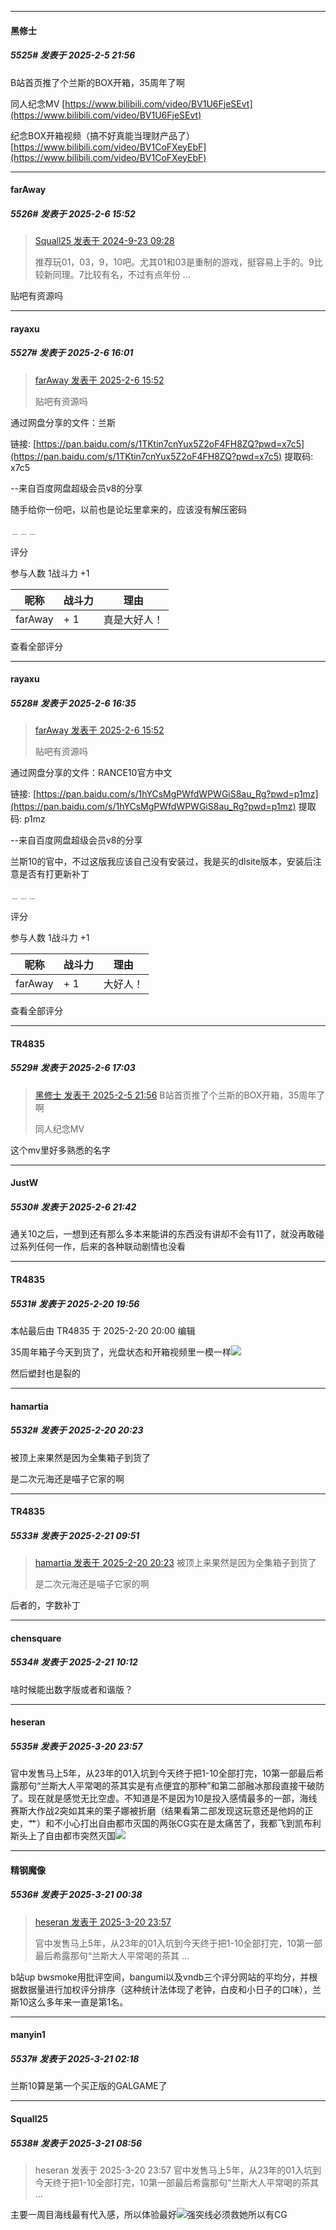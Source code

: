 ﻿
*****

####  黑修士  
##### 5525#       发表于 2025-2-5 21:56

B站首页推了个兰斯的BOX开箱，35周年了啊

同人纪念MV
[https://www.bilibili.com/video/BV1U6FjeSEvt](https://www.bilibili.com/video/BV1U6FjeSEvt)

纪念BOX开箱视频（搞不好真能当理财产品了）
[https://www.bilibili.com/video/BV1CoFXeyEbF](https://www.bilibili.com/video/BV1CoFXeyEbF)


*****

####  farAway  
##### 5526#       发表于 2025-2-6 15:52

<blockquote><a href="httphttps://bbs.saraba1st.com/2b/forum.php?mod=redirect&amp;goto=findpost&amp;pid=66278298&amp;ptid=1552625" target="_blank">Squall25 发表于 2024-9-23 09:28</a>

推荐玩01，03，9，10吧。尤其01和03是重制的游戏，挺容易上手的。9比较新同理。7比较有名，不过有点年份 ...</blockquote>
贴吧有资源吗


*****

####  rayaxu  
##### 5527#       发表于 2025-2-6 16:01

<blockquote><a href="httphttps://bbs.saraba1st.com/2b/forum.php?mod=redirect&amp;goto=findpost&amp;pid=67358950&amp;ptid=1552625" target="_blank">farAway 发表于 2025-2-6 15:52</a>

贴吧有资源吗</blockquote>
通过网盘分享的文件：兰斯

链接: [https://pan.baidu.com/s/1TKtin7cnYux5Z2oF4FH8ZQ?pwd=x7c5](https://pan.baidu.com/s/1TKtin7cnYux5Z2oF4FH8ZQ?pwd=x7c5) 提取码: x7c5 

--来自百度网盘超级会员v8的分享

随手给你一份吧，以前也是论坛里拿来的，应该没有解压密码

﹍﹍﹍

评分

 参与人数 1战斗力 +1

|昵称|战斗力|理由|
|----|---|---|
| farAway| + 1|真是大好人！|

查看全部评分


*****

####  rayaxu  
##### 5528#       发表于 2025-2-6 16:35

<blockquote><a href="httphttps://bbs.saraba1st.com/2b/forum.php?mod=redirect&amp;goto=findpost&amp;pid=67358950&amp;ptid=1552625" target="_blank">farAway 发表于 2025-2-6 15:52</a>

贴吧有资源吗</blockquote>
通过网盘分享的文件：RANCE10官方中文

链接: [https://pan.baidu.com/s/1hYCsMgPWfdWPWGiS8au_Rg?pwd=p1mz](https://pan.baidu.com/s/1hYCsMgPWfdWPWGiS8au_Rg?pwd=p1mz) 提取码: p1mz 

--来自百度网盘超级会员v8的分享

兰斯10的官中，不过这版我应该自己没有安装过，我是买的dlsite版本，安装后注意是否有打更新补丁

﹍﹍﹍

评分

 参与人数 1战斗力 +1

|昵称|战斗力|理由|
|----|---|---|
| farAway| + 1|大好人！|

查看全部评分


*****

####  TR4835  
##### 5529#       发表于 2025-2-6 17:03

<blockquote><a href="httphttps://bbs.saraba1st.com/2b/forum.php?mod=redirect&amp;goto=findpost&amp;pid=67354596&amp;ptid=1552625" target="_blank">黑修士 发表于 2025-2-5 21:56</a>
B站首页推了个兰斯的BOX开箱，35周年了啊

同人纪念MV</blockquote>
这个mv里好多熟悉的名字


*****

####  JustW  
##### 5530#       发表于 2025-2-6 21:42

通关10之后，一想到还有那么多本来能讲的东西没有讲却不会有11了，就没再敢碰过系列任何一作，后来的各种联动剧情也没看

*****

####  TR4835  
##### 5531#       发表于 2025-2-20 19:56

 本帖最后由 TR4835 于 2025-2-20 20:00 编辑 

35周年箱子今天到货了，光盘状态和开箱视频里一模一样<img src="https://static.saraba1st.com/image/smiley/face2017/213.gif" referrerpolicy="no-referrer">

然后塑封也是裂的


*****

####  hamartia  
##### 5532#       发表于 2025-2-20 20:23

被顶上来果然是因为全集箱子到货了

是二次元海还是喵子它家的啊


*****

####  TR4835  
##### 5533#       发表于 2025-2-21 09:51

<blockquote><a href="httphttps://bbs.saraba1st.com/2b/forum.php?mod=redirect&amp;goto=findpost&amp;pid=67477286&amp;ptid=1552625" target="_blank">hamartia 发表于 2025-2-20 20:23</a>
被顶上来果然是因为全集箱子到货了

是二次元海还是喵子它家的啊</blockquote>
后者的，字数补丁


*****

####  chensquare  
##### 5534#       发表于 2025-2-21 10:12

啥时候能出数字版或者和谐版？

*****

####  heseran  
##### 5535#       发表于 2025-3-20 23:57

官中发售马上5年，从23年的01入坑到今天终于把1-10全部打完，10第一部最后希露那句“兰斯大人平常喝的茶其实是有点便宜的那种”和第二部融冰那段直接干破防了。现在就是感觉无比空虚。不知道是不是因为10是投入感情最多的一部，海线赛斯大作战2突如其来的栗子娜被折磨（结果看第二部发现这玩意还是他妈的正史，艹）和不小心打出自由都市灭国的两张CG实在是太痛苦了，我都飞到凯布利斯头上了自由都市突然灭国<img src="https://static.saraba1st.com/image/smiley/face2017/140.png" referrerpolicy="no-referrer">


*****

####  精钢魔像  
##### 5536#       发表于 2025-3-21 00:38

<blockquote><a href="httphttps://bbs.saraba1st.com/2b/forum.php?mod=redirect&amp;goto=findpost&amp;pid=67698374&amp;ptid=1552625" target="_blank">heseran 发表于 2025-3-20 23:57</a>

官中发售马上5年，从23年的01入坑到今天终于把1-10全部打完，10第一部最后希露那句“兰斯大人平常喝的茶其 ...</blockquote>
b站up bwsmoke用批评空间，bangumi以及vndb三个评分网站的平均分，并根据数据量进行加权评分排序（这种统计法体现了老钟，白皮和小日子的口味），兰斯10这么多年来一直是第1名。


*****

####  manyin1  
##### 5537#       发表于 2025-3-21 02:18

兰斯10算是第一个买正版的GALGAME了


*****

####  Squall25  
##### 5538#       发表于 2025-3-21 08:56

<blockquote>heseran 发表于 2025-3-20 23:57
官中发售马上5年，从23年的01入坑到今天终于把1-10全部打完，10第一部最后希露那句“兰斯大人平常喝的茶其 ...</blockquote>
主要一周目海线最有代入感，所以体验最好<img src="https://static.saraba1st.com/image/smiley/face2017/034.png" referrerpolicy="no-referrer">强突线必须救她所以有CG

